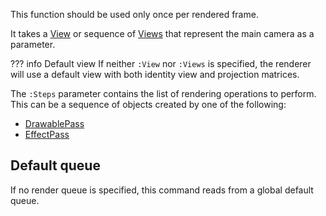 This function should be used only once per rendered frame.

It takes a [View](../View) or sequence of [Views](../View) that represent the main camera as a parameter.

??? info Default view
    If neither `:View` nor `:Views` is specified, the renderer will use a default view with both identity view and projection matrices.

The `:Steps` parameter contains the list of rendering operations to perform. This can be a sequence of objects created by one of the following:

- [DrawablePass](../DrawablePass)
- [EffectPass](../EffectPass)

## Default queue

If no render queue is specified, this command reads from a global default queue.
